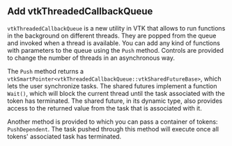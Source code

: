 ## Add vtkThreadedCallbackQueue

`vtkThreadedCallbackQueue` is a new utility in VTK that allows to run functions in the background on
different threads. They are popped from the queue and invoked when a thread is available.
You can add any kind of functions with parameters to the queue using the `Push` method.
Controls are provided to change the number of threads in an asynchronous way.

The `Push` method returns a `vtkSmartPointer<vtkThreadedCallbackQueue::vtkSharedFutureBase>`, which
lets the user synchronize tasks. The shared futures implement a function `Wait()`, which will
block the current thread until the task associated with the token has terminated. The shared
future, in its dynamic type, also provides access to the returned value from the task that
is associated with it.

Another method is provided to which you can pass a container of tokens: `PushDependent`. The task
pushed through this method will execute once all tokens' associated task has terminated.
